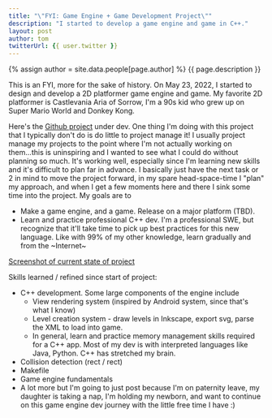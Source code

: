 ```yaml
---
title: "\"FYI: Game Engine + Game Development Project\""
description: "I started to develop a game engine and game in C++."
layout: post
author: tom
twitterUrl: {{ user.twitter }}
---
```


{% assign author = site.data.people[page.author] %}
{{ page.description }}

This is an FYI, more for the sake of history. On May 23, 2022, I started to design and develop a 2D
platformer game engine and game. My favorite 2D platformer is Castlevania Aria of
Sorrow, I'm a 90s kid who grew up on Super Mario World and Donkey Kong.

Here's the <a href="https://github.com/tmcfarlin412/castle/tree/prod">Github project</a> under dev. One thing I'm doing with this
project that I typically don't do is do little to project manage it! I usually project manage my
projects to the point where I'm not actually working on them...this is uninspiring and I wanted to 
see what I could do without planning so much. It's working well, especially since I'm learning new
skills and it's difficult to plan far in advance. I basically just have the next task or 2 in mind
to move the project forward, in my spare head-space-time I "plan" my approach, and when I get a few
moments here and there I sink some time into the project. My goals are to

- Make a game engine, and a game. Release on a major platform (TBD).
- Learn and practice professional C++ dev. I'm a professional SWE, but recognize that it'll take
  time to pick up best practices for this new language. Like with 99% of my other knowledge, learn
  gradually and from the ~Internet~

<a href="https://tmcfarlin412.github.io/assets/images/2022-07-22_castle_screenshot.png">Screenshot of current state of project</a>

Skills learned / refined since start of project:

- C++ development. Some large components of the engine include
  - View rendering system (inspired by Android system, since that's what I know)
  - Level creation system - draw levels in Inkscape, export svg, parse the XML to load into game.
  - In general, learn and practice memory management skills required for a C++ app. Most of my dev
    is with interpreted languages like Java, Python. C++ has stretched my brain.
- Collision detection (rect / rect)
- Makefile
- Game engine fundamentals
- A lot more but I'm going to just post because I'm on paternity leave, my daughter is taking a nap,
  I'm holding my newborn, and want to continue on this game engine dev journey with the little
  free time I have :)
